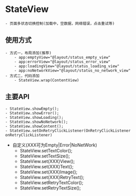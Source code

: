 # StateView
    - 页面多状态切换控制(加载中，空数据，网络错误，点击重试等)
## 使用方式
    - 方式一，布局添加(推荐)
        - app:emptyView="@layout/status_empty_view"
        - app:errorView="@layout/status_error_view"
        - app:loadingView="@layout/status_loading_view"
        - app:noNetworkView="@layout/status_no_network_view"
    - 方式二，代码添加
        - StateView.wrap(ContentView)
## 主要API
    - StateView.showEmpty();
    - StateView.showError();
    - StateView.showLoading();
    - StateView.showNoNetwork();
    - StateView.showContent();
    - StateView.setOnRetryClickListener(OnRetryClickListener onRetryClickListener)
- 自定义(XXX可为Empty|Error|NoNetWork)
    - StateView.setTextColor();
    - StateView.setTextSize();
    - StateView.set(XXX)View();
    - StateView.set(XXX)Text();
    - StateView.set(XXX)Image();
    - StateView.set(XXX)RetryText();
    - StateView.setRetryTextColor();
    - StateView.setRetryTextSize();